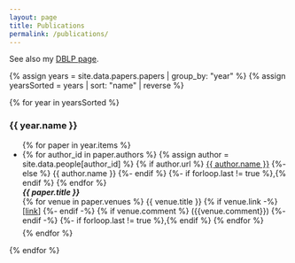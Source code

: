 ```yaml
---
layout: page
title: Publications
permalink: /publications/
---
```


See also my [DBLP page](https://dblp.org/pid/287/4919-1.html).

{% assign years = site.data.papers.papers | group_by: "year" %}
{% assign yearsSorted = years | sort: "name" | reverse %}

{% for year in yearsSorted %}
  <h3>{{ year.name }}</h3>

  <ul>
  {% for paper in year.items %}
    <li style="padding-bottom: 5pt;">
      {% for author_id in paper.authors %}
        {% assign author = site.data.people[author_id] %}
        {% if author.url %}
          <a href="author.url">{{ author.name }}</a>
        {%- else %}
          {{ author.name }}
        {%- endif %}
        {%- if forloop.last != true %},{% endif %}
      {% endfor %}
      <br />
      <b><i>{{ paper.title }}</i></b> <br />
      {% for venue in paper.venues %}
        {{ venue.title }}
        {% if venue.link -%}
          [<a href="{{ venue.link }}">link</a>]
        {%- endif -%}
        {% if venue.comment %}
          ({{venue.comment}})
        {%- endif -%}
        {%- if forloop.last != true %},{% endif %}
      {% endfor %}
    </li>
  {% endfor %}
  </ul>
{% endfor %}
